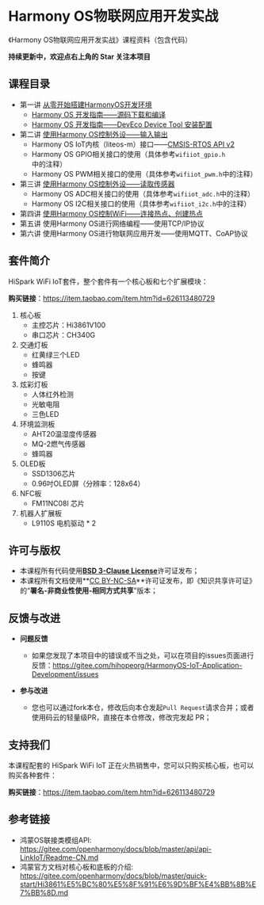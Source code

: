 # Harmony OS物联网应用开发实战

《Harmony OS物联网应用开发实战》课程资料（包含代码）

**持续更新中，欢迎点右上角的 Star 关注本项目**



## 课程目录

* 第一讲 [从零开始搭建HarmonyOS开发环境](01_envsetup/README.md)
  * [Harmony OS 开发指南——源码下载和编译](01_envsetup/hos_source_code_download_and_compile.md)
  * [Harmony OS 开发指南——DevEco Device Tool 安装配置](01_envsetup/hos_source_code_download_and_compile.md)
* 第二讲 [使用Harmony OS控制外设——输入输出](02_device_control/README.md)
  * Harmony OS IoT内核（liteos-m）接口——[CMSIS-RTOS API v2](https://arm-software.github.io/CMSIS_5/RTOS2/html/rtos_api2.html)
  * Harmony OS GPIO相关接口的使用（具体参考`wifiiot_gpio.h`中的注释）
  * Harmony OS PWM相关接口的使用（具体参考`wifiiot_pwm.h`中的注释）
* 第三讲 [使用Harmony OS控制外设——读取传感器](03_sensing/README.md)
  * Harmony OS ADC相关接口的使用（具体参考`wifiiot_adc.h`中的注释）
  * Harmony OS I2C相关接口的使用（具体参考`wifiiot_i2c.h`中的注释）
* 第四讲 [使用Harmony OS控制WiFi——连接热点、创建热点](04_wifi/README.md)
* 第五讲 使用Harmony OS进行网络编程——使用TCP/IP协议
* 第六讲 使用Harmony OS进行物联网应用开发——使用MQTT、CoAP协议



## 套件简介

HiSpark WiFi IoT套件，整个套件有一个核心板和七个扩展模块：

**购买链接**：https://item.taobao.com/item.htm?id=626113480729

1. 核心板
   * 主控芯片：Hi3861V100
   * 串口芯片：CH340G
2. 交通灯板
   * 红黄绿三个LED
   * 蜂鸣器
   * 按键
3. 炫彩灯板
   * 人体红外检测
   * 光敏电阻
   * 三色LED
4. 环境监测板
   * AHT20温湿度传感器
   * MQ-2燃气传感器
   * 蜂鸣器
5. OLED板
   * SSD1306芯片
   * 0.96吋OLED屏（分辨率：128x64）
6. NFC板
   * FM11NC08I 芯片
7. 机器人扩展板
   * L9110S 电机驱动 * 2



## 许可与版权

* 本课程所有代码使用[**BSD 3-Clause License**](https://opensource.org/licenses/BSD-3-Clause)许可证发布；
* 本课程所有文档使用**[CC BY-NC-SA](https://creativecommons.org/licenses/by-nc-sa/4.0/)**许可证发布，即《知识共享许可证》的“**署名-非商业性使用-相同方式共享**”版本；



## 反馈与改进

* **问题反馈**
  * 如果您发现了本项目中的错误或不当之处，可以在项目的issues页面进行反馈：https://gitee.com/hihopeorg/HarmonyOS-IoT-Application-Development/issues

* **参与改进**
  * 您也可以通过fork本仓，修改后向本仓发起`Pull Request`请求合并；或者使用码云的轻量级PR，直接在本仓修改，修改完发起 PR；



## 支持我们

本课程配套的 HiSpark WiFi IoT 正在火热销售中，您可以只购买核心板，也可以购买各种套件：

**购买链接**：https://item.taobao.com/item.htm?id=626113480729



## 参考链接

* 鸿蒙OS联接类模组API: https://gitee.com/openharmony/docs/blob/master/api/api-LinkIoT/Readme-CN.md
* 鸿蒙官方文档对核心板和底板的介绍:  https://gitee.com/openharmony/docs/blob/master/quick-start/Hi3861%E5%BC%80%E5%8F%91%E6%9D%BF%E4%BB%8B%E7%BB%8D.md

